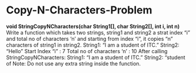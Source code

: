 # Copy-N-Characters-Problem
**void StringCopyNCharacters(char String1[], char String2[], int i, int n)**  Write a function which takes two strings, string1 and string2 a strat index “i” and total no of characters ‘n’ and starting from index “i”, it copies “n” characters of string1 in string2. String1: “I am a student of ITC.” String2: “Hello” Start Index “i” : 7 Total no of characters ‘n’ : 10 After calling StringCopyNCharacters: String1: “I am a student of ITC.” String2: “student of Note: Do not use any extra string inside the function.

